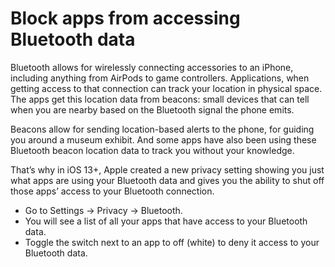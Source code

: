 # Block apps from accessing Bluetooth data

Bluetooth allows for wirelessly connecting accessories to an iPhone, including anything from AirPods to game 
controllers. Applications, when getting access to that connection can track your location in physical space. 
The apps get this location data from beacons: small devices that can tell when you are nearby based on the Bluetooth 
signal the phone emits.

Beacons allow for sending location-based alerts to the phone, for guiding you around a museum exhibit. And some apps 
have also been using these Bluetooth beacon location data to track you without your knowledge.

That’s why in iOS 13+, Apple created a new privacy setting showing you just what apps are using your Bluetooth data 
and gives you the ability to shut off those apps’ access to your Bluetooth connection. 

* Go to Settings -> Privacy -> Bluetooth. 
* You will see a list of all your apps that have access to your Bluetooth data. 
* Toggle the switch next to an app to off (white) to deny it access to your Bluetooth data.